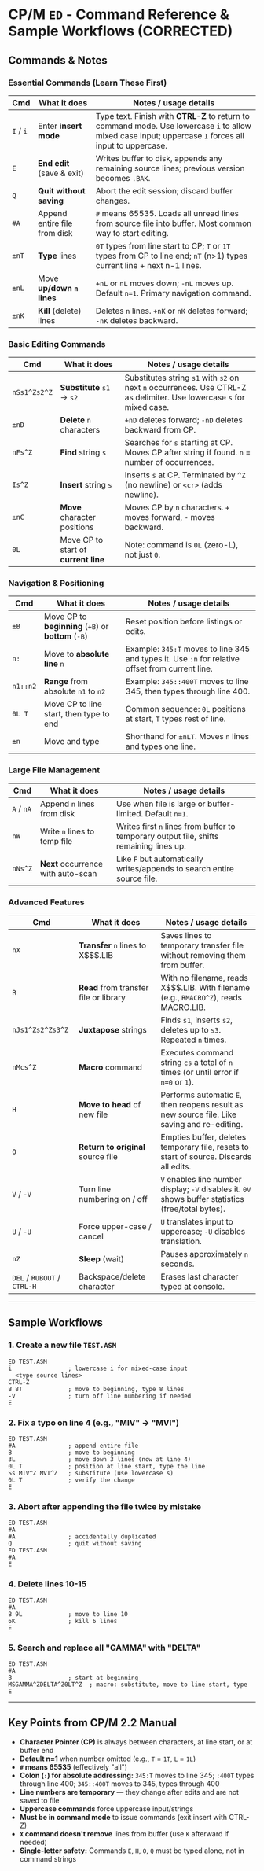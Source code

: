 # CP/M `ED` - Command Reference & Sample Workflows (CORRECTED)

## Commands & Notes

### Essential Commands (Learn These First)

| Cmd | What it does | Notes / usage details |
|---|---|---|
| `I` / `i` | Enter **insert mode** | Type text. Finish with **CTRL-Z** to return to command mode. Use lowercase `i` to allow mixed case input; uppercase `I` forces all input to uppercase. |
| `E` | **End edit** (save & exit) | Writes buffer to disk, appends any remaining source lines; previous version becomes `.BAK`. |
| `Q` | **Quit without saving** | Abort the edit session; discard buffer changes. |
| `#A` | Append entire file from disk | `#` means 65535. Loads all unread lines from source file into buffer. Most common way to start editing. |
| `±nT` | **Type** lines | `0T` types from line start to CP; `T` or `1T` types from CP to line end; `nT` (n>1) types current line + next n-1 lines. |
| `±nL` | Move **up/down `n` lines** | `+nL` or `nL` moves down; `-nL` moves up. Default `n=1`. Primary navigation command. |
| `±nK` | **Kill** (delete) lines | Deletes `n` lines. `+nK` or `nK` deletes forward; `-nK` deletes backward. |

### Basic Editing Commands

| Cmd | What it does | Notes / usage details |
|---|---|---|
| `nSs1^Zs2^Z` | **Substitute** `s1` → `s2` | Substitutes string `s1` with `s2` on next `n` occurrences. Use CTRL-Z as delimiter. Use lowercase `s` for mixed case. |
| `±nD` | **Delete** `n` characters | `+nD` deletes forward; `-nD` deletes backward from CP. |
| `nFs^Z` | **Find** string `s` | Searches for `s` starting at CP. Moves CP after string if found. `n` = number of occurrences. |
| `Is^Z` | **Insert** string `s` | Inserts `s` at CP. Terminated by `^Z` (no newline) or `<cr>` (adds newline). |
| `±nC` | **Move** character positions | Moves CP by `n` characters. `+` moves forward, `-` moves backward. |
| `0L` | Move CP to start of **current line** | Note: command is `0L` (zero-L), not just `0`. |

### Navigation & Positioning

| Cmd | What it does | Notes / usage details |
|---|---|---|
| `±B` | Move CP to **beginning** (`+B`) or **bottom** (`-B`) | Reset position before listings or edits. |
| `n:` | Move to **absolute line** `n` | Example: `345:T` moves to line 345 and types it. Use `:n` for relative offset from current line. |
| `n1::n2` | **Range** from absolute `n1` to `n2` | Example: `345::400T` moves to line 345, then types through line 400. |
| `0L T` | Move CP to line start, then type to end | Common sequence: `0L` positions at start, `T` types rest of line. |
| `±n` | Move and type | Shorthand for `±nLT`. Moves `n` lines and types one line. |

### Large File Management

| Cmd | What it does | Notes / usage details |
|---|---|---|
| `A` / `nA` | Append `n` lines from disk | Use when file is large or buffer-limited. Default `n=1`. |
| `nW` | Write `n` lines to temp file | Writes first `n` lines from buffer to temporary output file, shifts remaining lines up. |
| `nNs^Z` | **Next** occurrence with auto-scan | Like `F` but automatically writes/appends to search entire source file. |

### Advanced Features

| Cmd | What it does | Notes / usage details |
|---|---|---|
| `nX` | **Transfer** `n` lines to X$$$.LIB | Saves lines to temporary transfer file without removing them from buffer. |
| `R` | **Read** from transfer file or library | With no filename, reads X$$$.LIB. With filename (e.g., `RMACRO^Z`), reads MACRO.LIB. |
| `nJs1^Zs2^Zs3^Z` | **Juxtapose** strings | Finds `s1`, inserts `s2`, deletes up to `s3`. Repeated `n` times. |
| `nMcs^Z` | **Macro** command | Executes command string `cs` a total of `n` times (or until error if `n=0` or `1`). |
| `H` | **Move to head** of new file | Performs automatic `E`, then reopens result as new source file. Like saving and re-editing. |
| `O` | **Return to original** source file | Empties buffer, deletes temporary file, resets to start of source. Discards all edits. |
| `V` / `-V` | Turn line numbering on / off | `V` enables line number display; `-V` disables it. `0V` shows buffer statistics (free/total bytes). |
| `U` / `-U` | Force upper-case / cancel | `U` translates input to uppercase; `-U` disables translation. |
| `nZ` | **Sleep** (wait) | Pauses approximately `n` seconds. |
| `DEL` / `RUBOUT` / `CTRL-H` | Backspace/delete character | Erases last character typed at console. |

---

## Sample Workflows

### 1. Create a new file `TEST.ASM`
```
ED TEST.ASM
i                ; lowercase i for mixed-case input
  <type source lines>
CTRL-Z
B 8T             ; move to beginning, type 8 lines
-V               ; turn off line numbering if needed
E
```

### 2. Fix a typo on line 4 (e.g., "MIV" → "MVI")
```
ED TEST.ASM
#A               ; append entire file
B                ; move to beginning
3L               ; move down 3 lines (now at line 4)
0L T             ; position at line start, type the line
Ss MIV^Z MVI^Z   ; substitute (use lowercase s)
0L T             ; verify the change
E
```

### 3. Abort after appending the file twice by mistake
```
ED TEST.ASM
#A
#A               ; accidentally duplicated
Q                ; quit without saving
ED TEST.ASM
#A
E
```

### 4. Delete lines 10-15
```
ED TEST.ASM
#A
B 9L             ; move to line 10
6K               ; kill 6 lines
E
```

### 5. Search and replace all "GAMMA" with "DELTA"
```
ED TEST.ASM
#A
B                ; start at beginning
MSGAMMA^ZDELTA^Z0LT^Z  ; macro: substitute, move to line start, type
E
```

---

## Key Points from CP/M 2.2 Manual

- **Character Pointer (CP)** is always between characters, at line start, or at buffer end
- **Default n=1** when number omitted (e.g., `T` = `1T`, `L` = `1L`)
- **`#` means 65535** (effectively "all")
- **Colon (`:`) for absolute addressing:** `345:T` moves to line 345; `:400T` types through line 400; `345::400T` moves to 345, types through 400
- **Line numbers are temporary** — they change after edits and are not saved to file
- **Uppercase commands** force uppercase input/strings
- **Must be in command mode** to issue commands (exit insert with CTRL-Z)
- **`X` command doesn't remove** lines from buffer (use `K` afterward if needed)
- **Single-letter safety:** Commands `E`, `H`, `O`, `Q` must be typed alone, not in command strings
